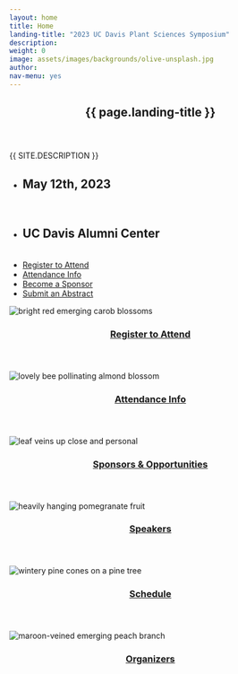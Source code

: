 ```yaml
---
layout: home
title: Home
landing-title: "2023 UC Davis Plant Sciences Symposium"
description:
weight: 0
image: assets/images/backgrounds/olive-unsplash.jpg
author:
nav-menu: yes
---
```


<head>
	<title>UCDPSS23</title>
</head>

<!-- Banner -->
<section id="banner" class="major" style = "background-image: url('assets/images/banner.jpg')">
	<div class="inner">
		<header class="major">
			<h1>{{ page.landing-title }}</h1>
		</header>
		<div class="content">
			<p style="text-transform: uppercase;">{{ site.description }}</p>
			<ul class="actions">
				<li><h2>May 12th, 2023 </h2></li><br>
				<li><h2>UC Davis Alumni Center </h2></li><br>
				<li><a href="/register.html" class="button next scrolly">Register to Attend</a></li>
				<li><a href="/attendance.html" class="button next scrolly">Attendance Info</a></li>
				<li><a href="/sponsors.html" class="button next scrolly">Become a Sponsor</a></li>
				<li><a href="/abstracts.html" class="button next scrolly">Submit an Abstract</a></li>
			</ul>
		</div>
	</div>
</section>

<!-- Main -->
<div id="main">

<!-- One -->
<section id="one" class="tiles">

<article>
<span class="image">
<img src="assets/images/backgrounds/carob.jpg" alt="bright red emerging carob blossoms" />
</span>
<header class="major">
<h3><a href="/register.html" class="link">Register to Attend</a></h3>
<p></p>
</header>
</article>



<article>
<span class="image">
<img src="assets/images/backgrounds/bee.jpg" alt="lovely bee pollinating almond blossom" />
</span>
<header class="major">
<h3><a href="/attendance.html" class="link">Attendance Info</a></h3>
<p></p>
</header>
</article>



<article>
<span class="image">
<img src="assets/images/backgrounds/leaf.jpg" alt="leaf veins up close and personal" />
</span>
<header class="major">
<h3><a href="/sponsors.html" class="link">Sponsors & Opportunities</a></h3>
<p></p>
</header>
</article>


<article>
<span class="image">
<img src="assets/images/backgrounds/pom.jpg" alt="heavily hanging pomegranate fruit" />
</span>
<header class="major">
<h3><a href="/speakers.html" class="link">Speakers</a></h3>
<p></p>
</header>
</article>

<article>
<span class="image">
<img src="assets/images/backgrounds/pine.jpg" alt="wintery pine cones on a pine tree" />
</span>
<header class="major">
<h3><a href="/program.html" class="link">Schedule</a></h3>
<p></p>
</header>
</article>

<article>
<span class="image">
<img src="assets/images/backgrounds/bud.jpg" alt="maroon-veined emerging peach branch" />
</span>
<header class="major">
<h3><a href="/organizers.html" class="link">Organizers</a></h3>
<p></p>
</header>
</article>





</section>
</div>
